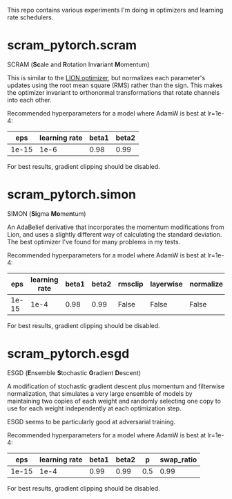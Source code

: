 This repo contains various experiments I'm doing in optimizers and learning rate schedulers.

# scram_pytorch.scram
SCRAM (**Sc**ale and **R**otation Inv**a**riant **M**omentum)

This is similar to the [LION optimizer](https://github.com/lucidrains/lion-pytorch), but normalizes each parameter's updates using the root mean square (RMS) rather than the sign. This makes the optimizer invariant
to orthonormal transformations that rotate channels into each other.

Recommended hyperparameters for a model where AdamW is best at lr=1e-4:

|eps|learning rate|beta1|beta2|
|---|---|---|---|
|1e-15|1e-6|0.98|0.99|

For best results, gradient clipping should be disabled.

# scram_pytorch.simon
SIMON (**Si**gma **Mo**me**n**tum)
 
An AdaBelief derivative that incorporates the momentum modifications from Lion, and uses a slightly different way
of calculating the standard deviation. The best optimizer I've found for many problems in my tests.

Recommended hyperparameters for a model where AdamW is best at lr=1e-4:

|eps|learning rate|beta1|beta2|rmsclip|layerwise|normalize|
|---|---|---|---|---|---|---|
|1e-15|1e-4|0.98|0.99|False|False|False|

For best results, gradient clipping should be disabled.

# scram_pytorch.esgd
ESGD (**E**nsemble **S**tochastic **G**radient **D**escent)

A modification of stochastic gradient descent plus momentum and filterwise normalization,
that simulates a very large ensemble of models by maintaining two copies of each weight
and randomly selecting one copy to use for each weight independently at each optimization step.

ESGD seems to be particularly good at adversarial training.

Recommended hyperparameters for a model where AdamW is best at lr=1e-4:

|eps|learning rate|beta1|beta2|p|swap_ratio|
|---|---|---|---|---|---|
|1e-15|1e-4|0.99|0.99|0.5|0.99|

For best results, gradient clipping should be disabled.
